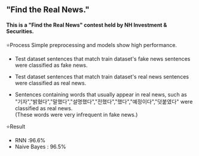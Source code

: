 ## "Find the Real News."

#### This is a "Find the Real News" contest held by NH Investment & Securities. 

⭐Process
Simple preprocessing and models show high performance.

- Test dataset sentences that match train dataset's fake news sentences were classified as fake news.
- Test dataset sentences that match train dataset's real news sentences were classified as real news.

- Sentences containing words that usually appear in real news, such as "기자","밝혔다","말했다","설명했다","전했다","했다","예정이다","덧붙였다" were classified as real news. </br>
(These words were very infrequent in fake news.)

⭐Result
- RNN :96.6%
- Naive Bayes : 96.5%
